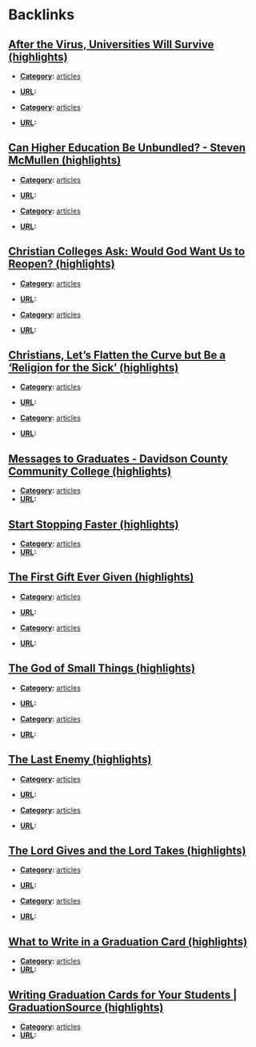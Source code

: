 
# Backlinks
## [After the Virus, Universities Will Survive (highlights)](<After the Virus, Universities Will Survive (highlights).md>)
- **[Category](<Category.md>):** [articles](<articles.md>)
- **[URL](<URL.md>):**

- **[Category](<Category.md>):** [articles](<articles.md>)
- **[URL](<URL.md>):**

## [Can Higher Education Be Unbundled? - Steven McMullen (highlights)](<Can Higher Education Be Unbundled? - Steven McMullen (highlights).md>)
- **[Category](<Category.md>):** [articles](<articles.md>)
- **[URL](<URL.md>):**

- **[Category](<Category.md>):** [articles](<articles.md>)
- **[URL](<URL.md>):**

## [Christian Colleges Ask: Would God Want Us to Reopen? (highlights)](<Christian Colleges Ask: Would God Want Us to Reopen? (highlights).md>)
- **[Category](<Category.md>):** [articles](<articles.md>)
- **[URL](<URL.md>):**

- **[Category](<Category.md>):** [articles](<articles.md>)
- **[URL](<URL.md>):**

## [Christians, Let’s Flatten the Curve but Be a ‘Religion for the Sick’ (highlights)](<Christians, Let’s Flatten the Curve but Be a ‘Religion for the Sick’ (highlights).md>)
- **[Category](<Category.md>):** [articles](<articles.md>)
- **[URL](<URL.md>):**

- **[Category](<Category.md>):** [articles](<articles.md>)
- **[URL](<URL.md>):**

## [Messages to Graduates - Davidson County Community College (highlights)](<Messages to Graduates - Davidson County Community College (highlights).md>)
- **[Category](<Category.md>):** [articles](<articles.md>)
- **[URL](<URL.md>):**

## [Start Stopping Faster (highlights)](<Start Stopping Faster (highlights).md>)
- **[Category](<Category.md>):** [articles](<articles.md>)
- **[URL](<URL.md>):**

## [The First Gift Ever Given (highlights)](<The First Gift Ever Given (highlights).md>)
- **[Category](<Category.md>):** [articles](<articles.md>)
- **[URL](<URL.md>):**

- **[Category](<Category.md>):** [articles](<articles.md>)
- **[URL](<URL.md>):**

## [The God of Small Things (highlights)](<The God of Small Things (highlights).md>)
- **[Category](<Category.md>):** [articles](<articles.md>)
- **[URL](<URL.md>):**

- **[Category](<Category.md>):** [articles](<articles.md>)
- **[URL](<URL.md>):**

## [The Last Enemy (highlights)](<The Last Enemy (highlights).md>)
- **[Category](<Category.md>):** [articles](<articles.md>)
- **[URL](<URL.md>):**

- **[Category](<Category.md>):** [articles](<articles.md>)
- **[URL](<URL.md>):**

## [The Lord Gives and the Lord Takes (highlights)](<The Lord Gives and the Lord Takes (highlights).md>)
- **[Category](<Category.md>):** [articles](<articles.md>)
- **[URL](<URL.md>):**

- **[Category](<Category.md>):** [articles](<articles.md>)
- **[URL](<URL.md>):**

## [What to Write in a Graduation Card (highlights)](<What to Write in a Graduation Card (highlights).md>)
- **[Category](<Category.md>):** [articles](<articles.md>)
- **[URL](<URL.md>):**

## [Writing Graduation Cards for Your Students | GraduationSource (highlights)](<Writing Graduation Cards for Your Students | GraduationSource (highlights).md>)
- **[Category](<Category.md>):** [articles](<articles.md>)
- **[URL](<URL.md>):**


